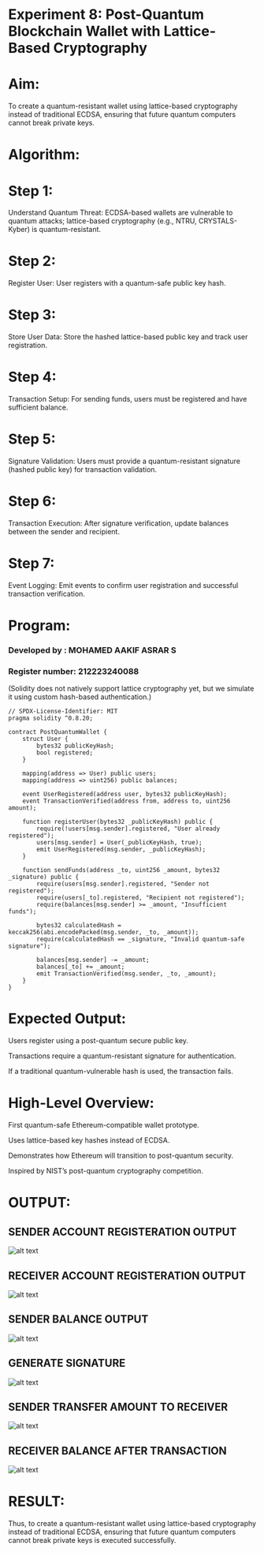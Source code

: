 # Experiment 8: Post-Quantum Blockchain Wallet with Lattice-Based Cryptography

# Aim:

To create a quantum-resistant wallet using lattice-based cryptography instead of traditional ECDSA, ensuring that future quantum computers cannot break private keys.

# Algorithm:

# Step 1:
 Understand Quantum Threat: ECDSA-based wallets are vulnerable to quantum attacks; lattice-based cryptography (e.g., NTRU, CRYSTALS-Kyber) is quantum-resistant.

# Step 2:
 Register User: User registers with a quantum-safe public key hash.

# Step 3:
 Store User Data: Store the hashed lattice-based public key and track user registration.

# Step 4:
 Transaction Setup: For sending funds, users must be registered and have sufficient balance.

# Step 5: 
Signature Validation: Users must provide a quantum-resistant signature (hashed public key) for transaction validation.

# Step 6:
 Transaction Execution: After signature verification, update balances between the sender and recipient.

# Step 7: 
Event Logging: Emit events to confirm user registration and successful transaction verification.


# Program:

### Developed by : MOHAMED AAKIF ASRAR S
### Register number: 212223240088

(Solidity does not natively support lattice cryptography yet, but we simulate it using custom hash-based authentication.)
```
// SPDX-License-Identifier: MIT
pragma solidity ^0.8.20;

contract PostQuantumWallet {
    struct User {
        bytes32 publicKeyHash;
        bool registered;
    }

    mapping(address => User) public users;
    mapping(address => uint256) public balances;

    event UserRegistered(address user, bytes32 publicKeyHash);
    event TransactionVerified(address from, address to, uint256 amount);

    function registerUser(bytes32 _publicKeyHash) public {
        require(!users[msg.sender].registered, "User already registered");
        users[msg.sender] = User(_publicKeyHash, true);
        emit UserRegistered(msg.sender, _publicKeyHash);
    }

    function sendFunds(address _to, uint256 _amount, bytes32 _signature) public {
        require(users[msg.sender].registered, "Sender not registered");
        require(users[_to].registered, "Recipient not registered");
        require(balances[msg.sender] >= _amount, "Insufficient funds");

        bytes32 calculatedHash = keccak256(abi.encodePacked(msg.sender, _to, _amount));
        require(calculatedHash == _signature, "Invalid quantum-safe signature");

        balances[msg.sender] -= _amount;
        balances[_to] += _amount;
        emit TransactionVerified(msg.sender, _to, _amount);
    }
}
```

# Expected Output:

Users register using a post-quantum secure public key.


Transactions require a quantum-resistant signature for authentication.


If a traditional quantum-vulnerable hash is used, the transaction fails.


# High-Level Overview:

First quantum-safe Ethereum-compatible wallet prototype.


Uses lattice-based key hashes instead of ECDSA.


Demonstrates how Ethereum will transition to post-quantum security.


Inspired by NIST’s post-quantum cryptography competition.

# OUTPUT:

## SENDER ACCOUNT REGISTERATION OUTPUT
![alt text](8.1.png)

## RECEIVER ACCOUNT REGISTERATION OUTPUT
![alt text](8.2.png)

## SENDER BALANCE OUTPUT
![alt text](8.3.png)

## GENERATE SIGNATURE
![alt text](8.4.png)

## SENDER TRANSFER AMOUNT TO RECEIVER
![alt text](8.5.png)

## RECEIVER BALANCE AFTER TRANSACTION
![alt text](8.6.png)

# RESULT: 

Thus, to create a quantum-resistant wallet using lattice-based cryptography instead of traditional ECDSA, ensuring that future quantum computers cannot break private keys is executed successfully.
